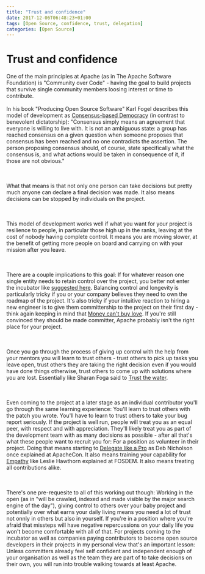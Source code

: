 ```yaml
---
title: "Trust and confidence"
date: 2017-12-06T06:48:23+01:00
tags: [Open Source, confidence, trust, delegation]
categories: [Open Source]
---
```


# Trust and confidence


One of the main principles at Apache (as in The Apache Software Foundation) is
"Community over Code" - having the goal to build projects that survive
single community members loosing interest or time to contribute.
<br><br>
In his book "Producing Open Source Software" Karl Fogel describes this model of
development as <a
href="http://producingoss.com/en/producingoss.html#consensus-democracy">Consensus-based
Democracy</a> (in contrast to benevolent dictatorship):
"Consensus simply means an agreement that everyone is willing to live with. It
is not an ambiguous state: a group has reached consensus on a given question
when someone proposes that consensus has been reached and no one contradicts the
assertion. The person proposing consensus should, of course, state specifically
what the consensus is, and what actions would be taken in consequence of it, if
those are not obvious."

<br><br>
What that means is that not only one person can take decisions but pretty much
anyone can declare a final decision was made. It also means decisions can be 
stopped by individuals on the project.

<br><br>
This model of development works well if what you want for your project is
resilience to people, in particular those high up in the ranks, leaving 
at the cost of nobody having complete control. It means you are moving slower,
at the benefit of getting more people on board and carrying on with your mission
after you leave.

<br><br>
There are a couple implications to this goal: If for whatever reason one single
entity needs to retain control over the project, you better not enter the
incubator like <a
href="https://lists.apache.org/thread.html/14f2b7eee6d80fe1757249f17b20c869a0f0abaedc62bff31aef8603@%3Cdev.community.apa
che.org%3E">suggested
here</a>. Balancing control and longevity is particularly tricky if you or your
company believes they need to own the roadmap of the project. It's also tricky
if your intuitive reaction to hiring a new engineer is to give them
committership to the project on their first day - think again keeping in mind
that <a href="http://producingoss.com/en/producingoss.html#money-vs-love">Money
can't buy love</a>. If you're still convinced they should be made committer,
Apache probably isn't the right place for your project.

<br><br>
Once you go through the process of giving up control with the help from your
mentors you will learn to trust others - trust others to pick up tasks you leave
open, trust others they are taking the right decision even if you would have
done things otherwise, trust others to come up with solutions where you are
lost. Essentially like Sharan Foga said to <a
href="https://www.youtube.com/watch?v=n3Un8sTyszI&t=437s">Trust the water</a>.

<br><br>
Even coming to the project at a later stage as an individual contributor you'll
go through the same learning experience: You'll learn to trust others with the
patch you wrote. You'll have to learn to trust others to take your bug report
seriously. If the project is well run, people will treat you as an equal peer,
with respect and with appreciation. They'll likely treat you as part of the
development team with as many decisions as possible - after all that's what
these people want to recruit you for: For a position as volunteer in their
project. Doing that means starting to <a
href="https://www.youtube.com/watch?v=h3MPewsk5PU">Delegate like a Pro</a> as
Deb Nicholson once explained at ApacheCon. It also means training your
capability for <a
href="https://www.youtube.com/watch?v=LgB1s3buccI">Empathy</a> like Leslie
Hawthorn explained at FOSDEM. It also means treating all contributions alike.

<br><br>
There's one pre-requesite to all of this working out though: Working in the open
(as in "will be crawled, indexed and made visible by the major search engine of
the day"), giving control to others over your baby project and potentially over
what earns your daily living means you need a lot of trust not onnly in others
but also in yourself. If you're in a position where you're afraid that missteps
will have negative repercussions on your daily life you won't become comfortable
with all of that. For projects coming to the incubator as well as companies
paying contributors to become open source developers in their projects in my
personal view that's an important lesson: Unless committers already feel self
confident and independent enough of your organisation as well as the team they are part
of to take decisions on their own, you will run into trouble walking towards
at least Apache.


